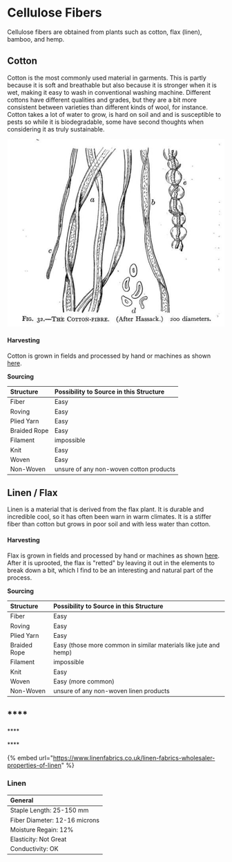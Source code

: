 # Cellulose Fibers

Cellulose fibers are obtained from plants such as cotton, flax \(linen\), bamboo, and hemp. 

## Cotton

Cotton is the most commonly used material in garments. This is partly because it is soft and breathable but also because it is stronger when it is wet, making it easy to wash in conventional washing machine. Different cottons have different qualities and grades, but they are a bit more consistent between varieties than different kinds of wool, for instance. Cotton takes a lot of water to grow, is hard on soil and and is susceptible to pests so while it is biodegradable, some have second thoughts when considering it as truly sustainable.  

![](../.gitbook/assets/screen-shot-2020-07-16-at-1.06.19-pm.png)

#### Harvesting

Cotton is grown in fields and processed by hand or machines as shown [here](https://www.youtube.com/watch?v=4JE3_aFtlhY).

**Sourcing**

| Structure | Possibility to Source in this Structure |
| :--- | :--- |
| Fiber | Easy |
| Roving | Easy |
| Plied Yarn | Easy  |
| Braided Rope | Easy |
| Filament | impossible |
| Knit | Easy |
| Woven | Easy |
| Non-Woven | unsure of any non-woven cotton products |

## **Linen / Flax**

Linen is a material that is derived from the flax plant. It is durable and incredible cool, so it has often been warn in warm climates. It is a stiffer fiber than cotton but grows in poor soil and with less water than cotton. 

#### Harvesting

Flax is grown in fields and processed by hand or machines as shown [here](https://www.google.com/search?q=how+linen+is+made&oq=how+linen+is+made&aqs=chrome..69i57j0l7.3991j0j1&sourceid=chrome&ie=UTF-8#kpvalbx=_BD88X6fhIcO4tQb0yofADw26). After it is uprooted, the flax is "retted" by leaving it out in the elements to break down a bit, which I find to be an interesting and natural part of the process. 

**Sourcing**

| Structure | Possibility to Source in this Structure |
| :--- | :--- |
| Fiber | Easy |
| Roving | Easy |
| Plied Yarn | Easy  |
| Braided Rope | Easy \(those more common in similar materials like jute and hemp\) |
| Filament | impossible |
| Knit | Easy |
| Woven | Easy \(more common\) |
| Non-Woven | unsure of any non-woven linen products |

## \*\*\*\*





\*\*\*\*

\*\*\*\*

{% embed url="https://www.linenfabrics.co.uk/linen-fabrics-wholesaler-properties-of-linen" %}

### Linen

| General  |
| :--- |
| Staple Length: 25-150 mm |
| Fiber Diameter: 12-16 microns |
| Moisture Regain: 12%  |
| Elasticity: Not Great |
| Conductivity: OK |



